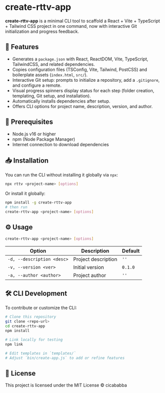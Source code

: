 # create-rttv-app

**create-rttv-app** is a minimal CLI tool to scaffold a React + Vite + TypeScript + Tailwind CSS project in one command, now with interactive Git initialization and progress feedback.

## 🚀 Features

- Generates a `package.json` with React, ReactDOM, Vite, TypeScript, TailwindCSS, and related dependencies.
- Copies configuration files (TSConfig, Vite, Tailwind, PostCSS) and boilerplate assets (`index.html`, `src/`).
- Interactive Git setup: prompts to initialize a repository, add a `.gitignore`, and configure a remote.
- Visual progress spinners display status for each step (folder creation, templating, Git setup, and installation).
- Automatically installs dependencies after setup.
- Offers CLI options for project name, description, version, and author.

## 🔧 Prerequisites

- Node.js v16 or higher
- npm (Node Package Manager)
- Internet connection to download dependencies

## 📥 Installation

You can run the CLI without installing it globally via `npx`:

```bash
npx rttv <project-name> [options]
```

Or install it globally:

```bash
npm install -g create-rttv-app
# then run
create-rttv-app <project-name> [options]
```

## ⚙️ Usage

```bash
create-rttv-app <project-name> [options]
```

| Option                     | Description          | Default  |
| -------------------------- | -------------------- | -------- |
| `-d, --description <desc>` | Project description  | `''`     |
| `-v, --version <ver>`      | Initial version      | `0.1.0`  |
| `-a, --author <author>`    | Project author       | `''`     |


## 🛠️ CLI Development

To contribute or customize the CLI:

```bash
# Clone this repository
git clone <repo-url>
cd create-rttv-app
npm install

# Link locally for testing
npm link

# Edit templates in `templates/`
# Adjust `bin/create-app.js` to add or refine features
```

## 📜 License

This project is licensed under the MIT License © cicababba
